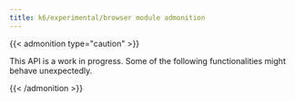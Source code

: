 ```yaml
---
title: k6/experimental/browser module admonition
---
```


{{< admonition type="caution" >}}

This API is a work in progress. Some of the following functionalities might behave unexpectedly.

{{< /admonition >}}
